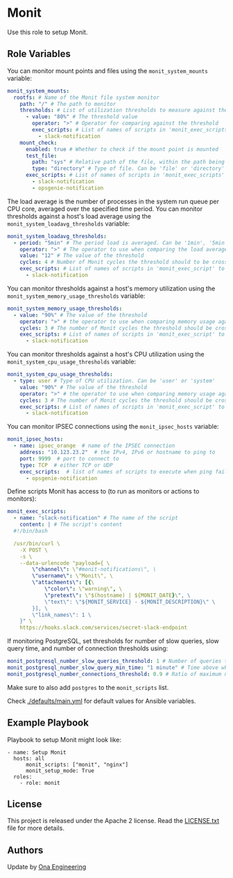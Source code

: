 Monit
=====

Use this role to setup Monit.

Role Variables
--------------

You can monitor mount points and files using the `monit_system_mounts` variable:

```yaml
monit_system_mounts:
  rootfs: # Name of the Monit file system monitor
    path: "/" # The path to monitor
    thresholds: # List of utilization thresholds to measure against the path
      - value: "80%" # The threshold value
        operator: ">" # Operator for comparing against the threshold
        exec_scripts: # List of names of scripts in 'monit_exec_scripts' to run when threshold is crossed
          - slack-notification
    mount_check:
      enabled: true # Whether to check if the mount point is mounted
      test_file:
        path: "sys" # Relative path of the file, within the path being monitored, to check if exists
        type: "directory" # Type of file. Can be 'file' or 'directory'
      exec_scripts: # List of names of scripts in 'monit_exec_scripts' to execute if test file isn't found
        - slack-notification
        - opsgenie-notification
```

The load average is the number of processes in the system run queue per CPU core, averaged over the specified time period. You can monitor thresholds against a host's load average using the `monit_system_loadavg_thresholds` variable:

```yaml
monit_system_loadavg_thresholds:
  - period: "5min" # The period load is averaged. Can be '1min', '5min', and '15min'
    operator: ">" # The operator to use when comparing the load average against the threshold.
    value: "12" # The value of the threshold
    cycles: 4 # Number of Monit cycles the threshold should to be crossed before Monit takes action
    exec_scripts: # List of names of scripts in 'monit_exec_script' to execute when threshold is crossed after the number of cycles
      - slack-notification
```

You can monitor thresholds against a host's memory utilization using the `monit_system_memory_usage_thresholds` variable:

```yaml
monit_system_memory_usage_thresholds:
  - value: "90%" # The value of the threshold
    operator: ">" # the operator to use when comparing memory usage against the threshold
    cycles: 3 # The number of Monit cycles the threshold should be crossed before Monit takes action
    exec_scripts: # List of names of scripts in 'monit_exec_script' to execute when threshold is crossed after the number of cycles
      - slack-notification
```

You can monitor thresholds against a host's CPU utilization using the `monit_system_cpu_usage_thresholds` variable:

```yaml
monit_system_cpu_usage_thresholds:
  - type: user # Type of CPU utilization. Can be 'user' or 'system'
    value: "90%" # The value of the threshold
    operator: ">" # the operator to use when comparing memory usage against the threshold
    cycles: 3 # The number of Monit cycles the threshold should be crossed before Monit takes action
    exec_scripts: # List of names of scripts in 'monit_exec_script' to execute when threshold is crossed after the number of cycles
      - slack-notification
```

You can monitor IPSEC connections using the `monit_ipsec_hosts` variable:

```yaml
monit_ipsec_hosts:
  - name: ipsec_orange  # name of the IPSEC connection
    address: "10.123.23.2"  # the IPv4, IPv6 or hostname to ping to
    port: 9999  # port to connect to
    type: TCP  # either TCP or UDP
    exec_scripts:  # list of names of scripts to execute when ping fails
      - opsgenie-notification
```

Define scripts Monit has access to (to run as monitors or actions to monitors):

```yaml
monit_exec_scripts:
  - name: "slack-notification" # The name of the script
    content: | # The script's content
  #!/bin/bash

  /usr/bin/curl \
    -X POST \
    -s \
    --data-urlencode "payload={ \
        \"channel\": \"#monit-notifications\", \
        \"username\": \"Monit\", \
        \"attachments\": [{\
            \"color\": \"warning\", \
            \"pretext\": \"$(hostname) | ${MONIT_DATE}\", \
            \"text\": \"${MONIT_SERVICE} - ${MONIT_DESCRIPTION}\" \
        }], \
        \"link_names\": 1 \
    }" \
    https://hooks.slack.com/services/secret-slack-endpoint
```

If monitoring PostgreSQL, set thresholds for number of slow queries, slow query time, and number of connection thresholds using:

```yaml
monit_postgresql_number_slow_queries_threshold: 1 # Number of queries that if deemed as slow, health check fails
monit_postgresql_number_slow_query_min_time: "1 minute" # Time above which a running query will be deemed as slow
monit_postgresql_number_connections_threshold: 0.9 # Ratio of maximum number of PostgreSQL connections which if the number of active connections is crossed, the health check fails
```

Make sure to also add `postgres` to the `monit_scripts` list.

Check [./defaults/main.yml](./defaults/main.yml) for default values for Ansible variables.

Example Playbook
----------------

Playbook to setup Monit might look like:

    - name: Setup Monit
      hosts: all
          monit_scripts: ["monit", "nginx"]
          monit_setup_mode: True
      roles:
        - role: monit

License
-------

This project is released under the Apache 2 license. Read the [LICENSE.txt](./LICENSE.txt) file for more details.

Authors
-------

Update by [Ona Engineering](https://ona.io)
